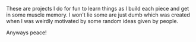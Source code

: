 These are projects I do for fun to learn things as I build each piece and get in some muscle memory. I won't lie some are just dumb which was created when I was weirdly motivated by some random ideas given by people.

Anyways peace!
